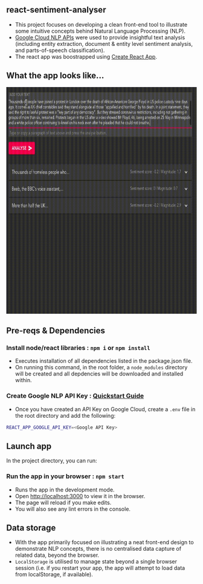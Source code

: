 ## react-sentiment-analyser

- This project focuses on developing a clean front-end tool to illustrate some intuitive concepts behind Natural Language Processing (NLP).
- [Google Cloud NLP APIs](https://cloud.google.com/natural-language) were used to provide insightful text analysis (including entity extraction, document & entity level sentiment analysis, and parts-of-speech classification).
- The react app was boostrapped using [Create React App](https://github.com/facebook/create-react-app).

## What the app looks like...
<p align="center">
<img src="./images/react-app-setiment-analyser.gif" width="800" height="600" />
</p>

## Pre-reqs & Dependencies

### Install node/react libraries : `npm i` or `npm install`
- Executes installation of all dependencies listed in the package.json file.
- On running this command, in the root folder, a `node_modules` directory will be created and all depdencies will be downloaded and installed within.

### Create Google NLP API Key : [Quickstart Guide](https://cloud.google.com/natural-language/docs/setup)
- Once you have created an API Key on Google Cloud, create a `.env` file in the root directory and add the following:
``` bash
REACT_APP_GOOGLE_API_KEY=<Google API Key>
```

## Launch app
In the project directory, you can run:
### Run the app in your browser : `npm start`
- Runs the app in the development mode.
- Open [http://localhost:3000](http://localhost:3000) to view it in the browser.
- The page will reload if you make edits.
- You will also see any lint errors in the console.

## Data storage
- With the app primarily focused on illustrating a neat front-end design to demonstrate NLP concepts, there is no centralised data capture of related data, beyond the browser.
- `LocalStorage` is utilised to manage state beyond a single browser session (i.e. if you restart your app, the app will attempt to load data from localStorage, if available).



